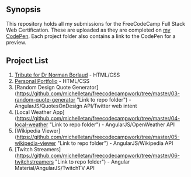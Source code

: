 ## Synopsis

This repository holds all my submissions for the FreeCodeCamp Full Stack Web Certification. These are uploaded as they are completed on [my CodePen](http://codepen.io/michelletan/ "Link to my CodePen profile"). Each project folder also contains a link to the CodePen for a preview.

## Project List

1. [Tribute for Dr Norman Borlaud](https://github.com/michelletan/freecodecampwork/tree/master/01-tribute-page "Link to repo folder") - HTML/CSS
2. [Personal Portfolio](https://github.com/michelletan/freecodecampwork/tree/master/02-personal-portfolio-page "Link to repo folder") - HTML/CSS
3. [Random Design Quote Generator] (https://github.com/michelletan/freecodecampwork/tree/master/03-random-quote-generator "Link to repo folder") - AngularJS/QuotesOnDesign API/Twitter web intent
4. [Local Weather App] (https://github.com/michelletan/freecodecampwork/tree/master/04-local-weather "Link to repo folder") - AngularJS/OpenWeather API
5. [Wikipedia Viewer] (https://github.com/michelletan/freecodecampwork/tree/master/05-wikipedia-viewer "Link to repo folder") - AngularJS/Wikipedia API
6. [Twitch Streamers] (https://github.com/michelletan/freecodecampwork/tree/master/06-twitchstreamers "Link to repo folder") - Angular Material/AngularJS/TwitchTV API
